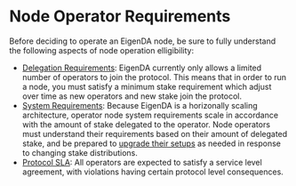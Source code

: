# Node Operator Requirements

Before deciding to operate an EigenDA node, be sure to fully understand the following aspects of node operation elligibility: 
- [Delegation Requirements](./delegation-requirements/): EigenDA currently only allows a limited number of operators to join the protocol. This means that in order to run a node, you must satisfy a minimum stake requirement which adjust over time as new operators and new stake join the protocol.
- [System Requirements](./system-requirements/): Because EigenDA is a horizonally scaling architecture, operator node system requirements scale in accordance with the amount of stake delegated to the operator. Node operators must understand their requirements based on their amount of delegated stake, and be prepared to [upgrade their setups](../upgrades/system-upgrades/) as needed in response to changing stake distributions.
- [Protocol SLA](./protocol-SLA/): All operators are expected to satisfy a service level agreement, with violations having certain protocol level consequences. 